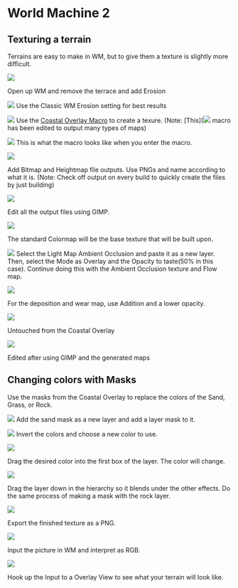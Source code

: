 # World Machine 2
## Texturing a terrain
Terrains are easy to make in WM, but to give them a texture is slightly more difficult.

![](wmstartup.PNG)

Open up WM and remove the terrace and add Erosion

![](erosion.PNG)
Use the Classic WM Erosion setting for best results

![](maps+co.PNG)
Use the [Coastal Overlay Macro](http://www.world-machine.com/library/index.php?entry=47&focus=1) to create a texure. (Note: [This](![](software/worldmachine2/CoastalOverlay.dev) macro has been edited to output many types of maps)

![](co.PNG)
This is what the macro looks like when you enter the macro.

![](final.PNG)

Add Bitmap and Heightmap file outputs. Use PNGs and name according to what it is. (Note: Check off output on every build to quickly create the files by just building)

![](edit.PNG)

Edit all the output files using GIMP.

![](cm.PNG)

The standard Colormap will be the base texture that will be built upon.

![](overlayopacity.PNG)
Select the Light Map Ambient Occlusion and paste it as a new layer. Then, select the Mode as Overlay and the Opacity to taste(50% in this case). Continue doing this with the Ambient Occlusion texture and Flow map.

![](depo.PNG)

For the deposition and wear map, use Addition and a lower opacity.

![](before.PNG)

Untouched from the Coastal Overlay

![](after.PNG)

Edited after using GIMP and the generated maps

## Changing colors with Masks

Use the masks from the Coastal Overlay to replace the colors of the Sand, Grass, or Rock.

![](mask.PNG)
Add the sand mask as a new layer and add a layer mask to it.

![](invert.PNG)
Invert the colors and choose a new color to use.

![](dragcolor.PNG)

Drag the desired color into the first box of the layer. The color will change.

![](dragdown.PNG)

Drag the layer down in the hierarchy so it blends under the other effects. Do the same process of making a mask with the rock layer.

![](finished.PNG)

Export the finished texture as a PNG.

![](input.PNG)

Input the picture in WM and interpret as RGB.

![](3dandtexture.PNG)

Hook up the Input to a Overlay View to see what your terrain will look like. 

























